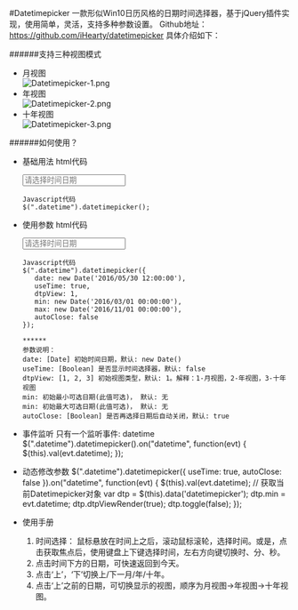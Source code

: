 #Datetimepicker
一款形似Win10日历风格的日期时间选择器，基于jQuery插件实现，使用简单，灵活，支持多种参数设置。
Github地址： https://github.com/iHearty/datetimepicker
具体介绍如下：

######支持三种视图模式
  * 月视图<br />
    ![Datetimepicker-1.png](http://upload-images.jianshu.io/upload_images/2597444-9e7fae338d8bd9af.png?imageMogr2/auto-orient/strip%7CimageView2/2/w/1240)
  * 年视图<br />
![Datetimepicker-2.png](http://upload-images.jianshu.io/upload_images/2597444-d2b4b4b3c739145d.png?imageMogr2/auto-orient/strip%7CimageView2/2/w/1240)
  * 十年视图<br />
![Datetimepicker-3.png](http://upload-images.jianshu.io/upload_images/2597444-1ce93e6c1fd424f7.png?imageMogr2/auto-orient/strip%7CimageView2/2/w/1240)

######如何使用？
  * 基础用法
        html代码
        <div class="input-wrapper">
            <input class="datetime" type="text" placeholder="请选择时间日期">
        </div>

        Javascript代码
        $(".datetime").datetimepicker();
  * 使用参数
        html代码
        <div class="input-wrapper">
            <input class="datetime" type="text" placeholder="请选择时间日期">
        </div>

        Javascript代码
        $(".datetime").datetimepicker({
           date: new Date('2016/05/30 12:00:00'),
           useTime: true,
           dtpView: 1,
           min: new Date('2016/03/01 00:00:00'),
           max: new Date('2016/11/01 00:00:00'),
           autoClose: false
        });

        ******
        参数说明：
        date: [Date] 初始时间日期，默认: new Date()
        useTime: [Boolean] 是否显示时间选择器，默认: false
        dtpView: [1, 2, 3] 初始视图类型，默认: 1。解释：1-月视图，2-年视图，3-十年视图
        min: 初始最小可选日期(此值可选)， 默认: 无
        min: 初始最大可选日期(此值可选)， 默认: 无
        autoClose: [Boolean] 是否再选择日期后自动关闭，默认: true

* 事件监听
  只有一个监听事件: datetime
      $(".datetime").datetimepicker().on("datetime", function(evt) {
         $(this).val(evt.datetime);
      });

* 动态修改参数
      $(".datetime").datetimepicker({
         useTime: true,
         autoClose: false
      }).on("datetime", function(evt) {
         $(this).val(evt.datetime);
         // 获取当前Datetimepicker对象
         var dtp = $(this).data('datetimepicker');
         dtp.min = evt.datetime;
         dtp.dtpViewRender(true);
         dtp.toggle(false);
      });
* 使用手册
    1. 时间选择： 鼠标悬放在时间上之后，滚动鼠标滚轮，选择时间。或是，点击获取焦点后，使用键盘上下键选择时间，左右方向键切换时、分、秒。
    2. 点击时间下方的日期，可快速返回到今天。
    3. 点击‘上’，‘下’切换上/下一月/年/十年。
    4. 点击‘上’之前的日期，可切换显示的视图，顺序为月视图->年视图->十年视图。